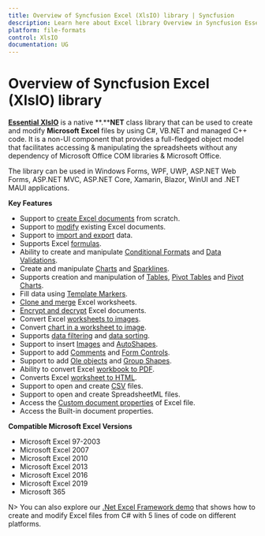 ```yaml
---
title: Overview of Syncfusion Excel (XlsIO) library | Syncfusion
description: Learn here about Excel library Overview in Syncfusion Essential File Formats XlsIO Control, its elements, and more
platform: file-formats
control: XlsIO
documentation: UG
---
```

# Overview of Syncfusion Excel (XlsIO) library

[**Essential XlsIO**](https://www.syncfusion.com/document-processing/excel-framework/net) is a native **.****NET** class library that can be used to create and modify **Microsoft** **Excel** files by using C#, VB.NET and managed C++ code. It is a non-UI component that provides a full-fledged object model that facilitates accessing & manipulating the spreadsheets without any dependency of Microsoft Office COM libraries & Microsoft Office.

The library can be used in Windows Forms, WPF, UWP, ASP.NET Web Forms, ASP.NET MVC, ASP.NET Core, Xamarin, Blazor, WinUI and .NET MAUI applications.

**Key Features**

* Support to [create Excel documents](https://help.syncfusion.com/file-formats/xlsio/getting-started-create-excel-file-csharp-vbnet) from scratch.
* Support to [modify](https://help.syncfusion.com/file-formats/xlsio/loading-and-saving-workbook) existing Excel documents.
* Support to [import and export](https://help.syncfusion.com/file-formats/xlsio/working-with-data) data.
* Supports Excel [formulas](https://help.syncfusion.com/file-formats/xlsio/working-with-formulas).
* Ability to create and manipulate [Conditional Formats](https://help.syncfusion.com/file-formats/xlsio/working-with-conditional-formatting) and [Data Validations](https://help.syncfusion.com/file-formats/xlsio/working-with-data-validation).
* Create and manipulate [Charts](https://help.syncfusion.com/file-formats/xlsio/working-with-charts) and [Sparklines](https://help.syncfusion.com/file-formats/xlsio/working-with-charts#sparkline).
* Supports creation and manipulation of [Tables](https://help.syncfusion.com/file-formats/xlsio/working-with-tables), [Pivot Tables](https://help.syncfusion.com/file-formats/xlsio/working-with-pivot-tables) and [Pivot Charts](https://help.syncfusion.com/file-formats/xlsio/working-with-pivot-charts).
* Fill data using [Template Markers](https://help.syncfusion.com/file-formats/xlsio/working-with-template-markers).
* [Clone and merge](https://help.syncfusion.com/file-formats/xlsio/working-with-excel-worksheet#move-or-copy-a-worksheet) Excel worksheets.
* [Encrypt and decrypt](https://help.syncfusion.com/file-formats/xlsio/security) Excel documents.
* Convert Excel [worksheets to images](https://help.syncfusion.com/file-formats/xlsio/worksheet-to-image-conversion).
* Convert [chart in a worksheet to image](https://help.syncfusion.com/file-formats/xlsio/chart-to-image-conversion).
* Supports [data filtering](https://help.syncfusion.com/file-formats/xlsio/worksheet-cells-manipulation#data-filtering) and [data sorting](https://help.syncfusion.com/file-formats/xlsio/worksheet-cells-manipulation#data-sorting).
* Support to insert [Images](https://help.syncfusion.com/file-formats/xlsio/working-with-pictures) and [AutoShapes](https://help.syncfusion.com/file-formats/xlsio/working-with-drawing-objects#autoshapes).
* Support to add [Comments](https://help.syncfusion.com/file-formats/xlsio/working-with-drawing-objects#comments) and [Form Controls](https://help.syncfusion.com/file-formats/xlsio/working-with-drawing-objects#form-controls).
* Support to add [Ole objects](https://help.syncfusion.com/file-formats/xlsio/working-with-drawing-objects#ole-objects) and [Group Shapes](https://help.syncfusion.com/file-formats/xlsio/working-with-drawing-objects#group-shapes).
* Ability to convert Excel [workbook to PDF](https://help.syncfusion.com/file-formats/xlsio/excel-to-pdf-conversion).
* Converts Excel [worksheet to HTML](https://help.syncfusion.com/file-formats/xlsio/working-with-excel-worksheet#save-worksheet-as-html).
* Support to open and create [CSV](https://help.syncfusion.com/file-formats/xlsio/working-with-excel-worksheet#save-worksheet-as-csv) files.
* Support to open and create SpreadsheetML files.
* Access the [Custom document properties](https://support.syncfusion.com/kb/article/7453/add-custom-properties-to-excel-document-using-xlsio?isInternalRefresh=False) of Excel file.
* Access the Built-in document properties.

**Compatible Microsoft Excel Versions**

* Microsoft Excel 97-2003
* Microsoft Excel 2007
* Microsoft Excel 2010
* Microsoft Excel 2013
* Microsoft Excel 2016
* Microsoft Excel 2019
* Microsoft 365

N> You can also explore our [.Net Excel Framework demo](https://www.syncfusion.com/demos/fileformats/excel-library) that shows how to create and modify Excel files from C# with 5 lines of code on different platforms.
